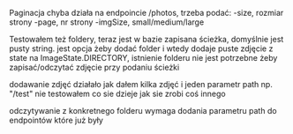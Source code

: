 Paginacja chyba działa na endpoincie /photos, trzeba podać:
-size, rozmiar strony
-page, nr strony
-imgSize, small/medium/large

Testowałem też foldery, teraz jest w bazie zapisana ścieżka, domyślnie jest pusty string.
jest opcja żeby dodać folder i wtedy dodaje puste zdjęcie z state na ImageState.DIRECTORY,
istnienie folderu nie jest potrzebne żeby zapisać/odczytać zdjęcie przy podaniu ścieżki

dodawanie zdjęć działało jak dałem kilka zdjęć i jeden parametr path np. "/test"
nie testowałem co sie dzieje jak sie zrobi coś innego

odczytywanie z konkretnego folderu wymaga dodania parametru path do endpointów które już były